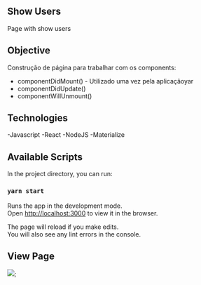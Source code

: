 ## Show Users

Page with show users

## Objective

Construção de página para trabalhar com os components:

- componentDidMount() - Utilizado uma vez pela aplicaçãoyar
- componentDidUpdate()
- componentWillUnmount()

## Technologies

-Javascript
-React
-NodeJS
-Materialize

## Available Scripts

In the project directory, you can run:

### `yarn start`

Runs the app in the development mode.<br />
Open [http://localhost:3000](http://localhost:3000) to view it in the browser.

The page will reload if you make edits.<br />
You will also see any lint errors in the console.

## View Page

![](https://github.com/brigor7/buttonsIncrementDecrement/review.jpg);
